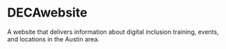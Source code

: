 # DECAwebsite
A website that delivers information about digital inclusion training, events, and locations in the Austin area.
